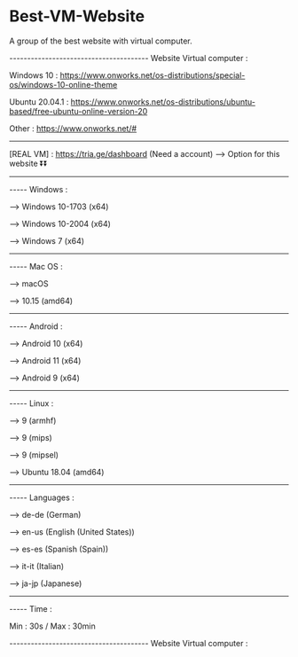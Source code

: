 # Best-VM-Website
A group of the best website with virtual computer.

--------------------------------------- Website Virtual computer :

Windows 10 : https://www.onworks.net/os-distributions/special-os/windows-10-online-theme

Ubuntu 20.04.1 : https://www.onworks.net/os-distributions/ubuntu-based/free-ubuntu-online-version-20

Other : https://www.onworks.net/#

--------------------

[REAL VM] : https://tria.ge/dashboard (Need a account)
--> Option for this website ⏬⏬

--------------------

----- Windows :

--> Windows 10-1703 (x64)

--> Windows 10-2004 (x64)

--> Windows 7 (x64)

--------------------

----- Mac OS :

--> macOS

--> 10.15 (amd64)

--------------------

----- Android :

--> Android 10 (x64)

--> Android 11 (x64)

--> Android 9 (x64)

--------------------

----- Linux :

--> 9 (armhf)

--> 9 (mips) 

--> 9 (mipsel)

--> Ubuntu 18.04 (amd64)

--------------------

----- Languages :

--> de-de (German)

--> en-us (English (United States))

--> es-es (Spanish (Spain))

--> it-it (Italian)

--> ja-jp (Japanese)

--------------------

----- Time :

Min : 30s / Max : 30min



--------------------------------------- Website Virtual computer :
